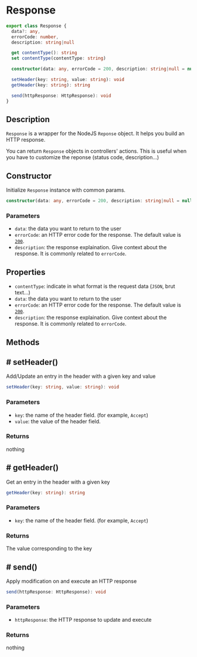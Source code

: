 # Response

```ts
export class Response {
  data?: any,
  errorCode: number,
  description: string|null

  get contentType(): string
  set contentType(contentType: string)

  constructor(data: any, errorCode = 200, description: string|null = null)

  setHeader(key: string, value: string): void
  getHeader(key: string): string

  send(httpResponse: HttpResponse): void
}
```

## Description

`Response` is a wrapper for the NodeJS `Reponse` object. It helps you build an HTTP response.

You can return `Response` objects in controllers' actions. This is useful when you have to customize the reponse (status code, description...)

## Constructor

Initialize `Response` instance with common params.

```ts
constructor(data: any, errorCode = 200, description: string|null = null)
```

### Parameters

- `data`: the data you want to return to the user
- `errorCode`: an HTTP error code for the response. The default value is [`200`](https://tools.ietf.org/html/rfc2616#section-10.2.1).
- `description`: the response explaination. Give context about the response. It is commonly related to `errorCode`.

## Properties

- `contentType`: indicate in what format is the request data (`JSON`, brut text...)
- `data`: the data you want to return to the user
- `errorCode`: an HTTP error code for the response. The default value is [`200`](https://tools.ietf.org/html/rfc2616#section-10.2.1).
- `description`: the response explaination. Give context about the response. It is commonly related to `errorCode`.

## Methods
## # setHeader()

Add/Update an entry in the header with a given key and value

```ts
setHeader(key: string, value: string): void
```

### Parameters

- `key`: the name of the header field. (for example, `Accept`)
- `value`: the value of the header field.

### Returns

nothing

## # getHeader()

Get an entry in the header with a given key

```ts
getHeader(key: string): string
```

### Parameters

- `key`: the name of the header field. (for example, `Accept`)

### Returns

The value corresponding to the key

## # send()

Apply modification on and execute an HTTP response

```ts
send(httpResponse: HttpResponse): void
```

### Parameters

- `httpResponse`: the HTTP response to update and execute

### Returns

nothing

